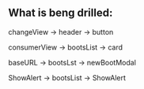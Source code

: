 ## What is beng drilled:

changeView -> header -> button

consumerView -> bootsList -> card

baseURL -> bootsLst -> newBootModal

ShowAlert -> bootsList -> ShowAlert
